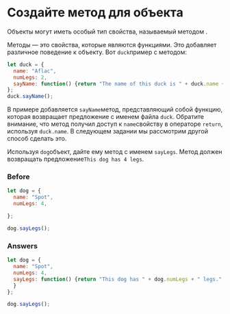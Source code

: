 # Создайте метод для объекта
Объекты могут иметь особый тип свойства, называемый методом .

Методы — это свойства, которые являются функциями. Это добавляет различное поведение к объекту. Вот `duck`пример с методом:
```javascript
let duck = {
  name: "Aflac",
  numLegs: 2,
  sayName: function() {return "The name of this duck is " + duck.name + ".";}
};
duck.sayName();
```
В примере добавляется `sayName`метод, представляющий собой функцию, которая возвращает предложение с именем файла `duck`. Обратите внимание, что метод получил доступ к `name`свойству в операторе `return`, используя `duck.name`. В следующем задании мы рассмотрим другой способ сделать это.

Используя `dog`объект, дайте ему метод с именем `sayLegs`. Метод должен возвращать предложение`This dog has 4 legs`.


### Before
```javascript
let dog = {
  name: "Spot",
  numLegs: 4,

};

dog.sayLegs();
```
### Answers
```javascript
let dog = {
  name: "Spot",
  numLegs: 4,
  sayLegs: function() {return "This dog has " + dog.numLegs + " legs.";
  }
};

dog.sayLegs();
```
